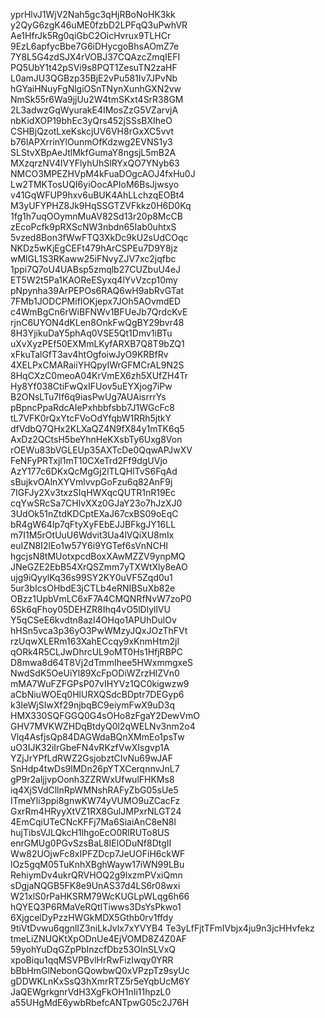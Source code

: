 yprHlvJ1WjV2Nah5gc3qHjRBoNoHK3kk
y2QyG6zgK46uME0fzbD2LPFqQ3uPwhVR
Ae1HfrJk5Rg0qiGbC2OicHvrux9TLHCr
9EzL6apfycBbe7G6iDHycgoBhsAOmZ7e
7Y8L5G4zdSJX4rVOBJ37CQAzcZmqIEFI
PQ5UbY1t42pSVi9s8PQT1ZesuTN2zaHF
L0amJU3QGBzp35BjE2vPu581Iv7JPvNb
hGYaiHNuyFgNlgiOSnTNynXunhGXN2vw
NmSk55r6Wa9jjUu2W4tmSKxt4SrR38GM
2L3adwzGqWyurakE4IMosZzG5VZarvjA
nbKidXOP19bhEc3yQrs452jSSsBXIheO
CSHBjQzotLxeKskcjUV6VH8rGxXC5vvt
b76lAPXrrinYlOunmOfKdzwg2EVNS1y3
SLStvXBpAeJtlMkfGumaY8ngsjL5mB2A
MXzqrzNV4lVYFlyhUhSlRYxQO7YNyb63
NMCO3MPEZHVpM4kFuaDOgcAOJ4fxHu0J
Lw2TMKTosUQI6yiOocAPIoM6BsJjwsyo
v41GqWFUP9hxv6uBUK4AhLLchzqEOBt4
M3yUFYPHZ8Jk9HqSSGTZVFkkz0H6D0Kq
1fg1h7uqOOymnMuAV82Sd13r20p8McCB
zEcoPcfk9pRXScNW3nbdn65Iab0uhtxS
5vzed8Bon3fWwFTQ3XkDc9kU2sUdCOqc
NKDz5wKjEgCEFt479hArCSPEu7D9Y8jz
wMlGL1S3RKaww25iFNvyZJV7xc2jqfbc
1ppi7Q7oU4UABsp5zmqlb27CUZbuU4eJ
ET5W2t5Pa1KAOReESyxq4lYvVzcp10my
pNpynha39ArPEPOs6RAQ6wH9abRvGTat
7FMb1JODCPMifIOKjepx7JOh5AOvmdED
c4WmBgCn6rWiBFNWv1BFUeJb7QrdcKvE
rjnC6UYON4dKLen8OnkFwQgBY29bvr48
8H3YjikuDaY5phAq0VSE5Qt1Dmv1iBTu
uXvXyzPEf50EXMmLKyfARXB7Q8T9bZQ1
xFkuTalGfT3av4htOgfoiwJyO9KRBfRv
4XELPxCMARaiiYHQpyIWrGFMCrAL9N2S
8HqCXzC0meoA04KrVmEX6zh5XUfZH4Tr
Hy8Yf038CtiFwQxIFUov5uEYXjog7iPw
B2ONsLTu7If6q9iasPwUg7AUAisrrrYs
pBpncPpaRdcAIePxhbbfsbb7J1WGcFc8
tL7VFK0rQxYtcFVoOdYfqbW1RRh5jtkY
dfVdbQ7QHx2KLXaQZ4N9fX84y1mTK6q5
AxDz2QCtsH5beYhnHeKXsbTy6Uxg8Von
rOEWu83bVGLEUp35AXTcDe0QqwAPJwXV
FeNFyPRTxjl1mT10CXeTrd2Ff9dgUVjo
AzY177c6DKxQcMgGj2lTLQHlTvS6FqAd
sBujkvOAlnXYVmlvvpGoFzu6q82AnF9j
7IGFJy2Xv3txzSIqHWXqcQUTR1nR19Ec
cqYwSRcSa7CHlvXXz0GJaY23o7hJzXJ0
3UdOk51nZtdKDCptEXaJ67cxBS09oEqC
bR4gW64Ip7qFtyXyFEbEJJBFkgJY16LL
m7I1M5rOtUuU6Wdvit3Ua4lVQiXU8mIx
euIZN8I2lEo1w57Y6i9YGTef6sVnNCHI
hgcjsN8tMUotxpcdBoxXAwMZZV9ynpMQ
JNeGZE2EbB54XrQSZmm7yTXWtXly8eAO
ujg9iQyylKq36s99SY2KY0uVF5Zqd0u1
5ur3bIcsOHbdE3jCTLb4eRNIBSuXb82e
OBzz1UpbVmLC6xF7A4CMQNRfNvW7zoP0
6Sk6qFhoy05DEHZR8Ihq4vO5lDlyllVU
Y5qCSeE6kvdtn8azI4OHqo1APUhDulOv
hHSn5vca3p36yO3PwWMzyJQxJOzThFVt
rzUqwXLERm163XahECcqy9xKnmHtm2jI
qORk4R5CLJwDhrcUL9oMT0Hs1HfjRBPC
D8mwa8d64T8Vj2dTmmIhee5HWxmmgxeS
NwdSdK5OeUiYl89XcFpODiWZrzHlZVn0
mMA7WuFZFGPsP07vIHYVz1QC0kigwzw9
aCbNiuWOEq0HlURXQSdcBDptr7DEGyp6
k3IeWjSIwXf29njbqBC9eiymFwX9uD3q
HMX330SQFGGQ0G4sOHo8zFgaY2DewVmO
GHV7MVKWZHDqBtdyQ0l2qWELNv3nm2o4
Vlq4AsfjsQp84DAGWdaBQnXMmEo1psTw
uO3IJK32iIrGbeFN4vRKzfVwXIsgvp1A
YZjJrYPfLdRWZ2GsjobztCIvNu69wJAF
SnHdp4twDs9lMDn26pYTXCerqnnvJnL7
gP9r2aljjvpOonh3ZZRWxUfwulFHKMs8
iq4XjSVdCllnRpWMNshRAFyZbG05sUe5
ITmeYli3ppi8gnwKW74yVUMO9uZCacFz
GxrRm4HRyyXtVZ1RX8GulJMPxrNLGT24
4EmCqiUTeCNcKFFj7Ma6SiaiAnC8eN8l
hujTibsVJLQkcH1lhgoEcO0RlRUTo8US
enrGMUg0PGvSzsBaL8IElODuNf8DtgII
Ww82UOjwFc8xIPFZDcp7JeUOFiH6ckWF
lOz5gqM05TuKnhXBghWayw17iWN99LBu
RehiymDv4ukrQRVHOQ2g9lxzmPVxiQmn
sDgjaNQGB5FK8e9UnAS37d4LS6r08wxi
W21xlS0rPaHKSRM79WcKUGLpWLqg6h66
hQYEQ3P6RMaVeRQtITiwws3DsYsPkwo1
6XjgcelDyPzzHWGkMDX5Gthb0rv1ffdy
9tiVtDvwu6qgnlIZ3niLkJvlx7xYVYB4
Te3yLfFjtTFmIVbjx4ju9n3jcHHvfekz
tmeLiZNUQKtXpODnUe4EjVOMD8Z4Z0AF
59yohYuDqGZpPbInzcfDbz53OInSLVxQ
xpoBiqu1qqMSVPBvlHrRwFizIwqy0YRR
bBbHmGlNebonGQowbwQ0xVPzpTz9syUc
gDDWKLnKxSsQ3hXmrRTZ5r5eYqbUcM6Y
JaQEWgrkgnrVdH3XgFkOH1nIi11hpzL0
a55UHgMdE6ywbRbefcANTpwG05c2J76H
